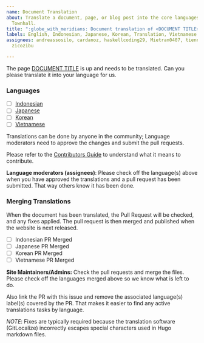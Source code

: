 ```yaml
---
name: Document Translation
about: Translate a document, page, or blog post into the core languages of the Eastern
  Townhall.
title: ":globe_with_meridians: Document translation of <DOCUMENT TITLE>"
labels: English, Indonesian, Japanese, Korean, Translation, Vietnamese
assignees: andreassosilo, cardanoz, haskellcoding29, Mietran0407, tienna, YanTirta,
  zicozibu

---
```


The page [DOCUMENT TITLE](<c3eth website link>) is up and needs to be translated. Can you please translate it into your language for us. 

### Languages

- [ ] [Indonesian](<Gitlocalize link to document>)
- [ ] [Japanese](<Gitlocalize link to document>)
- [ ] [Korean](<Gitlocalize link to document>)
- [ ] [Vietnamese](<Gitlocalize link to document>)

Translations can be done by anyone in the community; Language moderators need to approve the changes and submit the pull requests.

Please refer to the [Contributors Guide](/README/en/CONTRIBUTING.md) to understand what it means to contribute.

**Language moderators (assignees)**: Please check off the language(s) above when you have approved the translations and a pull request has been submitted. That way others know it has been done. 

### Merging Translations

When the document has been translated, the Pull Request will be checked, and any fixes applied. The pull request is then merged and published when the website is next released.

- [ ] Indonesian PR Merged
- [ ] Japanese PR Merged
- [ ] Korean PR Merged
- [ ] Vietnamese PR Merged

**Site Maintainers/Admins:** Check the pull requests and merge the files. Please check off the languages merged above so we know what is left to do.

Also link the PR with this issue and remove the associated language(s) label(s) covered by the PR. That makes it easier to find any active translations tasks by language.

*NOTE*: Fixes are typically required because the translation software (GitLocalize) incorrectly escapes special characters used in Hugo markdown files.
